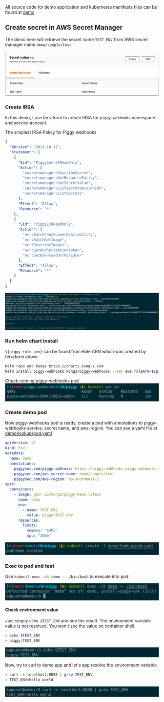 All source code for demo application and kubernetes manifests files can be found at [demo](https://github.com/KongZ/piggy/tree/main/demo)

## Create secret in AWS Secret Manager
The demo here will retrieve the secret name `TEST_ENV` from AWS secret manager name `demo/sample/test`

![secret-manager](https://raw.githubusercontent.com/KongZ/piggy/main/docs/images/secret-manager.png "secret-manager")

### Create IRSA
In this demo, I use terraform to create IRSA for `piggy-webhooks` namespace and service account.

The simplest IRSA Policy for Piggy webhooks

```yaml
{
  "Version": "2012-10-17",
  "Statement": [
    {
      "Sid": "PiggySecretReadOnly",
      "Action": [
        "secretsmanager:DescribeSecret",
        "secretsmanager:GetResourcePolicy",
        "secretsmanager:GetSecretValue",
        "secretsmanager:ListSecretVersionIds",
        "secretsmanager:ListSecrets"
      ],
      "Effect": "Allow",
      "Resource": "*"
    },
    {
      "Sid": "PiggyECRReadOnly",
      "Action": [
        "ecr:BatchCheckLayerAvailability",
        "ecr:BatchGetImage",
        "ecr:DescribeImages",
        "ecr:GetAuthorizationToken",
        "ecr:GetDownloadUrlForLayer"
      ],
      "Effect": "Allow",
      "Resource": "*"
    }
  ]
}
```

![terraform-irsa](https://raw.githubusercontent.com/KongZ/piggy/main/docs/images/terraform-irsa.png "terraform-irsa")

### Run helm chart install

`${piggy-role-arn}` can be found from Role ARN which was created by terraform above

```bash
helm repo add kongz https://charts.kong-z.com
helm install piggy-webhooks kongz/piggy-webhooks --set aws.roleArn=${piggy-role-arn}
```

Check running piggy-webhooks pod
![get-po-piggy](https://raw.githubusercontent.com/KongZ/piggy/main/docs/images/get-po-piggy.png "get-po-piggy")

### Create demo pod
Now piggy-webhooks pod is ready, create a pod with annotations to piggy-webhooks service, secret name, and aws-region.
You can see a yaml file at [demo/lookup/pod.yaml](https://github.com/KongZ/piggy/tree/main/demo/lookup/pod.yaml)

```yaml
apiVersion: v1
kind: Pod
metadata:
  name: demo
  annotations:
    piggysec.com/piggy-address: https://piggy-webhooks.piggy-webhooks.svc.cluster.local
    piggysec.com/aws-secret-name: demo/sample/test
    piggysec.com/aws-region: ap-southeast-1
spec:
  containers:
    - image: ghcr.io/kongz/piggy-demo:latest
      name: demo
      env:
        - name: TEST_ENV
          value: piggy:TEST_ENV
      resources:
        limits:
          memory: "64Mi"
          cpu: "200m"
```

![create-po-demo](https://raw.githubusercontent.com/KongZ/piggy/main/docs/images/create-po-demo.png "create-po-demo")

### Exec to pod and test
Use `kubectl exec -it demo -- /bin/bash` to execute into pod

![exec-po-demo](https://raw.githubusercontent.com/KongZ/piggy/main/docs/images/exec-po-demo.png "exec-po-demo")

#### Check environment value
Just simply `echo $TEST_ENV` and see the result. The environment variable value is not resolved. You won't see the value on container shell.

```bash
> echo $TEST_ENV
> piggy:TEST_ENV
```

![echo-demo-env](https://raw.githubusercontent.com/KongZ/piggy/main/docs/images/echo-demo-env.png "echo-demo-env")

Now, try to curl to demo app and let's app resolve the environment variable 

```bash
> curl -s localhost:8080 | grep TEST_ENV
> TEST_ENV=hello world
```

![curl-demo-env](https://raw.githubusercontent.com/KongZ/piggy/main/docs/images/curl-demo-env.png "curl-demo-env")
